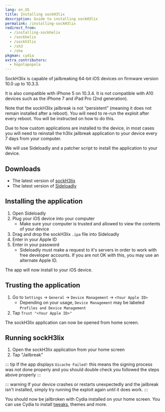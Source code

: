 ```yaml
---
lang: en_US
title: Installing sockH3lix
description: Guide to installing sockH3lix
permalink: /installing-sockH3lix
redirect_from:
  - /installing-sockhelix
  - /sockhelix
  - /sockh3lix
  - /sh3
  - /she
pkgman: cydia
extra_contributors:
  - hopolapopola
---
```


SockH3lix is capable of jailbreaking 64-bit iOS devices on firmware version 10.0 up to 10.3.3.

It is also compatible with iPhone 5 on 10.3.4. It is not compatible with A10 devices such as the iPhone 7 and iPad Pro (2nd generation).

Note that the sockH3lix jailbreak is not “persistent” (meaning it does not remain installed after a reboot). You will need to re-run the exploit after every reboot. You will be instructed on how to do this.

Due to how custom applications are installed to the device, in most cases you will need to reinstall the h3lix jailbreak application to your device every 7 days from your computer.

We will use Sideloadly and a patcher script to install the application to your device.

## Downloads

- The latest version of [sockH3lix](https://github.com/SongXiaoXi/sockH3lix/releases/latest)
- The latest version of [Sideloadly](https://sideloadly.io/)

## Installing the application

1. Open Sideloadly
1. Plug your iOS device into your computer
    - Make sure your computer is trusted and allowed to view the contents of your device
1. Drag and drop the sockH3lix `.ipa` file into Sideloadly
1. Enter in your Apple ID
1. Enter in your password
    - Sideloadly must make a request to it's servers in order to work with free developer accounts. If you are not OK with this, you may use an alternate Apple ID.

The app will now install to your iOS device.

## Trusting the application

1. Go to `Settings` -> `General` -> `Device Management` -> `<Your Apple ID>`
    - Depending on your usage, `Device Management` may be labeled `Profiles and Device Management`
1. Tap `Trust "<Your Apple ID>"`

The sockH3lix application can now be opened from home screen.

## Running sockH3lix

1. Open the sockH3lix application from your home screen
1. Tap "Jailbreak"

::: tip
If the app displays `Uicache Failed!` this means the signing process was not done properly and you should double check you followed the steps above properly
:::

::: warning
If your device crashes or restarts unexpectedly and the jailbreak isn't installed, simply try running the exploit again until it does work.
:::

You should now be jailbroken with Cydia installed on your home screen. You can use Cydia to install [tweaks](/faq/#what-are-tweaks), themes and more.
